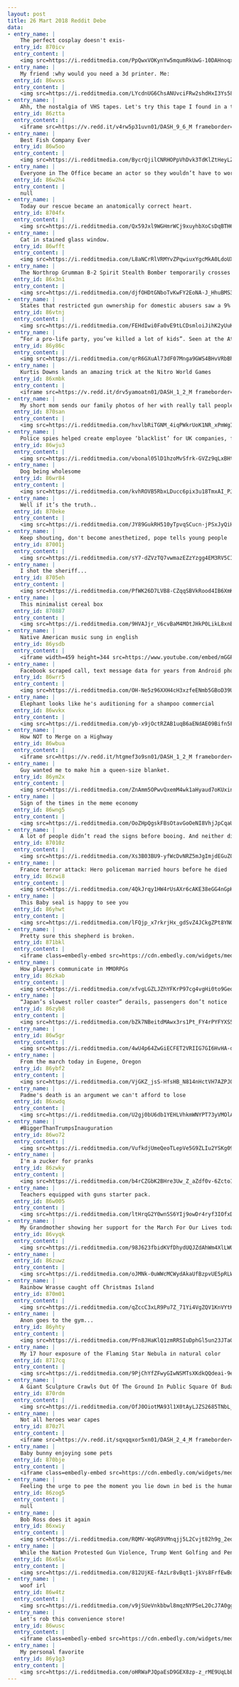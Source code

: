 ```yaml
---
layout: post
title: 26 Mart 2018 Reddit Debe
data:
- entry_name: |
    The perfect cosplay doesn't exis-
  entry_id: 870icv
  entry_content: |
    <img src=https://i.redditmedia.com/PpQwxVOKynYw5mqumRkUwG-10DAHnoqxtHipMmJGWd0.png?s=b549709631a40ccf9cf3f42b2bd5daca frameborder=0>
- entry_name: |
    My friend :why would you need a 3d printer. Me:
  entry_id: 86wvxs
  entry_content: |
    <img src=https://i.redditmedia.com/LYcdnUG6ChsANUvciFRw2shdHxI3Ys58W5RCwQ95aSk.jpg?s=39e1d7a1d6c49ffa5bc65031fd0ed65b frameborder=0>
- entry_name: |
    Ahh, the nostalgia of VHS tapes. Let's try this tape I found in a thrift shop....
  entry_id: 86ztta
  entry_content: |
    <iframe src=https://v.redd.it/v4rw5p31uvn01/DASH_9_6_M frameborder=0></iframe>
- entry_name: |
    Best Fish Company Ever
  entry_id: 86w5oo
  entry_content: |
    <img src=https://i.redditmedia.com/BycrQjilCNRHOPpVhDvk3TdKlZtHeyLZJgOGrG95wXA.jpg?s=9297c4759e77078dc34ed730d42db24b frameborder=0>
- entry_name: |
    Everyone in The Office became an actor so they wouldn’t have to work in an office for a living then they had to do office work over and over for 9 years.
  entry_id: 86w2h4
  entry_content: |
    null
- entry_name: |
    Today our rescue became an anatomically correct heart.
  entry_id: 8704fx
  entry_content: |
    <img src=https://i.redditmedia.com/Qx59Jxl9WGHmrWCj9xuyhbXoCsDqBTH6Je8vyQqnZ4o.png?s=e641c36a6998341dd5ed107f94b95880 frameborder=0>
- entry_name: |
    Cat in stained glass window.
  entry_id: 86wfft
  entry_content: |
    <img src=https://i.redditmedia.com/L8aNCrRlVRMYvZPqwiuxYgcMkA0LdoUXKpPWvUqztAM.jpg?s=fc90904114b5b7f6560b0155617b381c frameborder=0>
- entry_name: |
    The Northrop Grumman B-2 Spirit Stealth Bomber temporarily crosses paths with the moon during a rare appearance at the Melbourne Air and Space Show.
  entry_id: 86x3n1
  entry_content: |
    <img src=https://i.redditmedia.com/djfOHDtGNboTvKwFY2EoNA-J_HhuBMS3iqFgc2v-oO0.jpg?s=cc0222ecc5dc8173563b9b9916738757 frameborder=0>
- entry_name: |
    States that restricted gun ownership for domestic abusers saw a 9% reduction in intimate partner homicides. Extending this ban to include anyone convicted of a violent misdemeanor reduced it by 23%.
  entry_id: 86vtnj
  entry_content: |
    <img src=https://i.redditmedia.com/FEHdIwi0Fa0vE9tLCDsmloiJihK2yUuK6RKXjjBAzOE.jpg?s=0a8b1681acbeb099a89d28d172c2e4a4 frameborder=0>
- entry_name: |
    “For a pro-life party, you’ve killed a lot of kids”. Seen at the Atlanta march.
  entry_id: 86y86c
  entry_content: |
    <img src=https://i.redditmedia.com/qrR6GXuAl73dF07Mnga9GWS4BHvVRbBhLTvAZXZwAQw.jpg?s=c9823bba305e36ae1892255c046d3a61 frameborder=0>
- entry_name: |
    Kurtis Downs lands an amazing trick at the Nitro World Games
  entry_id: 86xmbk
  entry_content: |
    <iframe src=https://v.redd.it/drv5yamoatn01/DASH_1_2_M frameborder=0></iframe>
- entry_name: |
    My short mom sends our family photos of her with really tall people
  entry_id: 870san
  entry_content: |
    <img src=https://i.redditmedia.com/hxvlbRiTGNM_4iqPWkrUoK1NR_xPmWgI2muFAYOTs1M.jpg?s=6102204795ba0dc2bc79ba8e9efe18f6 frameborder=0>
- entry_name: |
    Police spies helped create employee ‘blacklist’ for UK companies, force admits. Workers who complained of safety violations were reported by police spies and prevented from getting another job in the construction industry, an investigation has uncovered.
  entry_id: 86wju3
  entry_content: |
    <img src=https://i.redditmedia.com/vbonal05lD1hzoMvSfrk-GVZz9qLxBHtG3OLf5cqnsI.jpg?s=535df38ade9e0d7930b1d17f844dc5e5 frameborder=0>
- entry_name: |
    Dog being wholesome
  entry_id: 86wr84
  entry_content: |
    <img src=https://i.redditmedia.com/kvhROVB5RbxLDucc6pix3u18TmxAI_PJ9VUeiugO1jQ.jpg?s=4370a92ada72f6929f54646a2841ea86 frameborder=0>
- entry_name: |
    Well if it’s the truth..
  entry_id: 870eke
  entry_content: |
    <img src=https://i.redditmedia.com/JY89GukRH510yTpvqSCucn-jPSxJyQiHQfGfS7AC700.jpg?s=fdfef1bac14811d520af5bee3d3e4b88 frameborder=0>
- entry_name: |
    Keep shouting, don't become anesthetized, pope tells young people
  entry_id: 87001j
  entry_content: |
    <img src=https://i.redditmedia.com/sY7-dZVzTQ7vwmazEZzYzgg4EM3RV5CILa3gshgMB8U.jpg?s=95fa6647e7c6c088b05c643da56df430 frameborder=0>
- entry_name: |
    I shot the sheriff...
  entry_id: 8705eh
  entry_content: |
    <img src=https://i.redditmedia.com/PfWK26D7LVB8-CZqqSBVkRood4IB6XmK_m1OCVB1tSE.jpg?s=d1de0b75bda896fcb4d705b93ef91798 frameborder=0>
- entry_name: |
    This minimalist cereal box
  entry_id: 870887
  entry_content: |
    <img src=https://i.redditmedia.com/9HVAJjr_V6cvBaM4MOtJHkP0LikL8xnBOtOO6lzE7Kc.jpg?s=f51c4b485b0b0da5f3f96d4b6db9b14c frameborder=0>
- entry_name: |
    Native American music sung in english
  entry_id: 86ysdb
  entry_content: |
    <iframe width=459 height=344 src=https://www.youtube.com/embed/mGGPsPfe0TU?feature=oembed&enablejsapi=1&enablejsapi=1&enablejsapi=1 frameborder=0 allow=autoplay; encrypted-media allowfullscreen></iframe>
- entry_name: |
    Facebook scraped call, text message data for years from Android phones.
  entry_id: 86wrr5
  entry_content: |
    <img src=https://i.redditmedia.com/OH-Ne5z96XXH4cH3xzfeENmb5GBoD39UQcLnxCEKxbE.jpg?s=d5af4961f2c82cfd354fded5809934e3 frameborder=0>
- entry_name: |
    Elephant looks like he's auditioning for a shampoo commercial
  entry_id: 86wvkx
  entry_content: |
    <img src=https://i.redditmedia.com/yb-x9jOctRZAB1uqB6aENdAEO9Bifn5Ffg9flwoPwFY.png?s=2568c3a5e5f635e16df1a31df118f420 frameborder=0>
- entry_name: |
    How NOT to Merge on a Highway
  entry_id: 86wbua
  entry_content: |
    <iframe src=https://v.redd.it/htgmef3o9sn01/DASH_1_2_M frameborder=0></iframe>
- entry_name: |
    Guy wanted me to make him a queen-size blanket.
  entry_id: 86ym2x
  entry_content: |
    <img src=https://i.redditmedia.com/ZnAmm5OPwvQxemM4wk1aHyaud7oKUxinkzlBUlNsF4M.png?s=a7caa0bcc13cc6e39f322634dba2ce0b frameborder=0>
- entry_name: |
    Sign of the times in the meme economy
  entry_id: 86wng5
  entry_content: |
    <img src=https://i.redditmedia.com/OoZHpQgskFBsOtavGoOeNI8VhjJpCqaUPvvvYX2rL-k.jpg?s=c8a20569982cf228d0590e215eaf9212 frameborder=0>
- entry_name: |
    A lot of people didn’t read the signs before booing. And neither did security that let him stay there.
  entry_id: 87010z
  entry_content: |
    <img src=https://i.redditmedia.com/Xs3B03BU9-yfWcDvNRZ5mJgImjdEGuZ0vXfYdpM3QlU.jpg?s=9faebe9738df8e42c44368707ccc975a frameborder=0>
- entry_name: |
    France terror attack: Hero policeman married hours before he died
  entry_id: 86zwi8
  entry_content: |
    <img src=https://i.redditmedia.com/4QkJrqy1HW4rUsAXr6cAKE38eGG4nGpHBJz_P3ExCuQ.jpg?s=3dd392b98e38453fd7b774075b9adc6a frameborder=0>
- entry_name: |
    This Baby seal is happy to see you
  entry_id: 86yhwt
  entry_content: |
    <img src=https://i.redditmedia.com/lFQjp_x7rkrjHx_gdSvZ4JCkgZPt8YNGbFCkU1_zNGU.png?s=aeab4b2fd3d176aa1c457717aaec7a4d frameborder=0>
- entry_name: |
    Pretty sure this shepherd is broken.
  entry_id: 871bkl
  entry_content: |
    <iframe class=embedly-embed src=https://cdn.embedly.com/widgets/media.html?src=https%3A%2F%2Fgfycat.com%2Fifr%2FCelebratedTangibleBassethound&url=https%3A%2F%2Fgfycat.com%2FCelebratedTangibleBassethound&image=https%3A%2F%2Fthumbs.gfycat.com%2FCelebratedTangibleBassethound-size_restricted.gif&key=522baf40bd3911e08d854040d3dc5c07&type=text%2Fhtml&schema=gfycat width=600 height=750 scrolling=no frameborder=0 allowfullscreen></iframe>
- entry_name: |
    How players communicate in MMORPGs
  entry_id: 86zkab
  entry_content: |
    <img src=https://i.redditmedia.com/xfvgLGZLJZhYFKrP97cg4vgHi0to9Geo8tPwNdDywdQ.jpg?s=4e8422b500dd8bf339ebc735670e868d frameborder=0>
- entry_name: |
    “Japan’s slowest roller coaster” derails, passengers don’t notice
  entry_id: 86zyb8
  entry_content: |
    <img src=https://i.redditmedia.com/bZk7NBeitdMAwx3rs1Pt_FY4rPYFYXS5LZqwvOQpjhk.jpg?s=6a56d37735a9d789596814802c479d5e frameborder=0>
- entry_name: |
  entry_id: 86w5gr
  entry_content: |
    <img src=https://i.redditmedia.com/4wU4p64ZwGiECFET2VRIIG7GI6HvHA-dMIEAJY66PrA.jpg?s=aff6163d6be99eb55d2063c91fdd289f frameborder=0>
- entry_name: |
    From the march today in Eugene, Oregon
  entry_id: 86ybf2
  entry_content: |
    <img src=https://i.redditmedia.com/VjGKZ_jsS-HfsHB_N814nHctVH7AZPJQV0wVOT9xy_8.jpg?s=e755b5de8d911d0f9a03cb595d1b6198 frameborder=0>
- entry_name: |
    Padme's death is an argument we can't afford to lose
  entry_id: 86xwdq
  entry_content: |
    <img src=https://i.redditmedia.com/U2gj0bU6db1YEHLVhkmWNYPT73yVMOlAC4iPKylon88.jpg?s=0f5d9cb3c7c4c7a735bd8b21a9914b14 frameborder=0>
- entry_name: |
    #BiggerThanTrumpsInauguration
  entry_id: 86wo72
  entry_content: |
    <img src=https://i.redditmedia.com/VufkdjUmeQeoTLepVe5G9ZLIu2YSKg09Tf5cN4WB-44.jpg?s=07d7edcf672ceb02496bfc80e8f96660 frameborder=0>
- entry_name: |
    I'm a zucker for pranks
  entry_id: 86zwky
  entry_content: |
    <img src=https://i.redditmedia.com/b4rCZGbK2BHre3Uw_Z_aZdf0v-6Zcto1JMkD5H1XBxs.jpg?s=2b58eaa267070ee7b9a3af12e05d7118 frameborder=0>
- entry_name: |
    Teachers equipped with guns starter pack.
  entry_id: 86w005
  entry_content: |
    <img src=https://i.redditmedia.com/ltHrqG2Y0wnSS6YIj9owDr4ryf3IOfxDnEZQXSqAR4Y.png?s=852ac70a46827cd759873a1775b72a21 frameborder=0>
- entry_name: |
    My Grandmother showing her support for the March For Our Lives today
  entry_id: 86vyqk
  entry_content: |
    <img src=https://i.redditmedia.com/98J623fbidKVfDhydUQJZdAhWm4XlLWQBbGSe7xzLVg.jpg?s=42f8f6ba6bc27a7fc257d762aa54ff64 frameborder=0>
- entry_name: |
  entry_id: 86zuwz
  entry_content: |
    <img src=https://i.redditmedia.com/oJMNk-0uWWcMCWydAkaUfBzpvUE5pRLW76DjLhoDWzs.jpg?s=10e53e3c812909775df21435b70fbaa4 frameborder=0>
- entry_name: |
    Rainbow Wrasse caught off Christmas Island
  entry_id: 870m01
  entry_content: |
    <img src=https://i.redditmedia.com/qZccC3xLR9Pu7Z_71Yi4VgZQV1KnVYtKHu9s3iNNQzU.jpg?s=c0dd36a24db56883620724126d4ddeef frameborder=0>
- entry_name: |
    Anon goes to the gym...
  entry_id: 86yhty
  entry_content: |
    <img src=https://i.redditmedia.com/PFn8JHaKlQ1zmRRSIuDphGl5un23JTaGvaW01CUIGMU.png?s=d6855f23c9b03f52136c4e0379d4344b frameborder=0>
- entry_name: |
    My 17 hour exposure of the Flaming Star Nebula in natural color
  entry_id: 8717cq
  entry_content: |
    <img src=https://i.redditmedia.com/9PjChYfZFwyGIwNSMTsXKdkQQdeai-9eJ6X52EL7uQ4.jpg?s=135f93ea16fa768bbebb5c94caf6066d frameborder=0>
- entry_name: |
    A Giant Sculpture Crawls Out Of The Ground In Public Square Of Budapest
  entry_id: 870rdm
  entry_content: |
    <img src=https://i.redditmedia.com/OfJ0OiotMA93l1X0tAyLJZS2685TNbL_gaEmSJ3pBEU.jpg?s=b7e7e78cf87439af985ec8f99a5dfc71 frameborder=0>
- entry_name: |
    Not all heroes wear capes
  entry_id: 870z7l
  entry_content: |
    <iframe src=https://v.redd.it/sqxqqxor5xn01/DASH_2_4_M frameborder=0></iframe>
- entry_name: |
    Baby bunny enjoying some pets
  entry_id: 870bje
  entry_content: |
    <iframe class=embedly-embed src=https://cdn.embedly.com/widgets/media.html?src=https%3A%2F%2Fgfycat.com%2Fifr%2FRashSnivelingCutworm&url=https%3A%2F%2Fgfycat.com%2FRashSnivelingCutworm&image=https%3A%2F%2Fthumbs.gfycat.com%2FRashSnivelingCutworm-size_restricted.gif&key=522baf40bd3911e08d854040d3dc5c07&type=text%2Fhtml&schema=gfycat width=600 height=600 scrolling=no frameborder=0 allowfullscreen></iframe>
- entry_name: |
    Feeling the urge to pee the moment you lie down in bed is the human equivalent of attemptig to shut down a computer with applications still running.
  entry_id: 86zog5
  entry_content: |
    null
- entry_name: |
    Bob Ross does it again
  entry_id: 86xwiy
  entry_content: |
    <img src=https://i.redditmedia.com/RQMV-WqGR9VMnqjj5L2Cvjt82h9g_2eqYEyrPfHaj10.jpg?s=d2472804cf4f99d7527181574ddfa83b frameborder=0>
- entry_name: |
    While the Nation Protested Gun Violence, Trump Went Golfing and Pence Tweeted About a Movie
  entry_id: 86x6lw
  entry_content: |
    <img src=https://i.redditmedia.com/812UjKE-fAzLr8vBqt1-jkVs8FrfEwBd3RoQl0CG8Rk.jpg?s=82ad4cac8cefe283949e65ec31abee91 frameborder=0>
- entry_name: |
    woof irl
  entry_id: 86w4tz
  entry_content: |
    <img src=https://i.redditmedia.com/v9jSUeVnkbbwl8mqzNYPSeL2OcJ7A0gg4hi5vie6O7A.jpg?s=24df5468837638a4b796921ff7d47653 frameborder=0>
- entry_name: |
    Let's rob this convenience store!
  entry_id: 86wusc
  entry_content: |
    <iframe class=embedly-embed src=https://cdn.embedly.com/widgets/media.html?src=https%3A%2F%2Fgfycat.com%2Fifr%2FOffensiveTameCockatiel&url=https%3A%2F%2Fgfycat.com%2FOffensiveTameCockatiel&image=https%3A%2F%2Fthumbs.gfycat.com%2FOffensiveTameCockatiel-size_restricted.gif&key=522baf40bd3911e08d854040d3dc5c07&type=text%2Fhtml&schema=gfycat width=600 height=336 scrolling=no frameborder=0 allowfullscreen></iframe>
- entry_name: |
    My personal favorite
  entry_id: 86y1g3
  entry_content: |
    <img src=https://i.redditmedia.com/oHRWaPJQpaEsD9GEX8zp-z_rME9UqLbEo-3pvsWtQVY.jpg?s=fdba81aff7188cb89a8703d4339f7d2c frameborder=0>
---
```

